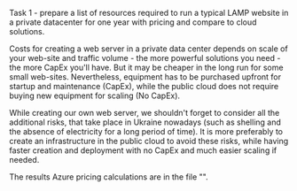 Task 1 - prepare a list of resources required to run a typical LAMP website in a private datacenter for one year with pricing and compare to cloud solutions.

Costs for creating a web server in a private data center depends on scale of your web-site and traffic volume - the more powerful solutions you need - the more CapEx you'll  have. But it may be cheaper in the long run for some small web-sites.
Nevertheless, equipment has to be purchased upfront for startup and maintenance (CapEx), while the public cloud does not require buying new equipment for scaling (No CapEx).

While creating our own web server, we shouldn't forget to consider all the additional risks, that take place in Ukraine nowadays (such as shelling and the absence of electricity for a long period of time).
It is more preferably to create an infrastructure in the public cloud to avoid these risks, while having faster creation and deployment with no CapEx and much easier scaling if needed.

The results Azure pricing calculations are in the file "".
